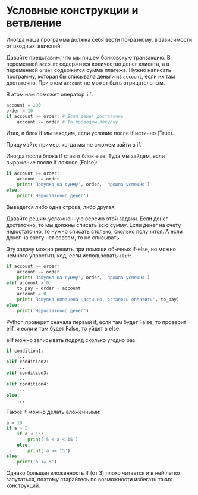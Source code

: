 # Условные конструкции и ветвление

Иногда наша программа должна себя вести по-разному, в зависимости от входных значений.

Давайте представим, что мы пишем банковскую транзакцию. В переменной `account` содержится количество денег клиента, а в переменной `order` содержится сумма платежа. Нужно написать программу, которая бы списывала деньги из `account`, если их там достаточно. При этом `account` не может быть отрицательным.

В этом нам поможет оператор `if`:

```python
account = 100
order = 10
if account >= order: # Если денег достаточно
    account -= order # То проводим покупку
```

Итак, в блок if мы заходим, если условие после if истинно (True).

Придумайте пример, когда мы не сможем зайти в if.

Иногда после блока if ставят блок else. Туда мы зайдем, если выражение после if ложное (False):

```python
if account >= order:
    account -= order
    print('Покупка на сумму', order, 'прошла успешно')
else:
    print('Недостаточно денег')
```

Выведется либо одна строка, либо другая.

Давайте решим усложненную версию этой задачи. Если денег достаточно, то мы должны списать всю сумму. Если денег на счету недостаточно, то нужно списать столько, сколько получится. А если денег на счету нет совсем, то не списывать.

Эту задачу можно решить при помощи обычных if-else, но можно немного упростить код, если использовать `elif`:

```python
if account >= order:
    account -= order
    print('Покупка на сумму', order, 'прошла успешно')
elif account > 0:
    to_pay = order - account
    account = 0
    print('Покупка оплачена частично, осталось оплатить', to_pay)
else:
    print('Недостаточно денег')
```

Python проверит сначала первый if, если там будет False, то проверит elif, и если и там будет False, то уйдет в else.

elif можно записывать подряд сколько угодно раз:

```python
if condition1:
    ...
elif condition2:
    ...
elif condition3:
    ...
elif condition4:
    ...
else:
    ...
```

Также if можно делать вложенными:

```python
a = 10
if a > 5:
    if a < 15:
        print('5 < a < 15')
    else:
        print('a >= 15')
else:
    print('a <= 5')
```

Однако большая вложенность if (от 3) плохо читается и в ней легко запутаться, поэтому старайтесь по возможности избегать таких конструкций.
